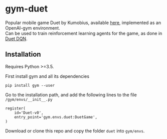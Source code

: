 # gym-duet
Popular mobile game Duet by Kumobius, available [here](https://www.duetgame.com/), implemented as an OpenAI-gym environment.  
Can be used to train reinforcement learning agents for the game, as done in [Duet DQN](https://github.com/josefmal/duet-DQN).

## Installation

Requires Python >=3.5.

First install gym and all its dependencies
```
pip install gym --user
```
Go to the installation path, and add the following lines to the file ```/gym/envs/__init__.py```
```
register(
   	id='Duet-v0',
   	entry_point='gym.envs.duet:DuetGame',
)
```

Download or clone this repo and copy the folder ```duet``` into ```gym/envs```.

